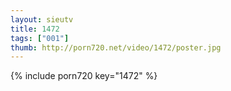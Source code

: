 ```yaml
--- 
layout: sieutv
title: 1472
tags: ["001"]
thumb: http://porn720.net/video/1472/poster.jpg
---
```

{% include porn720 key="1472" %} 
